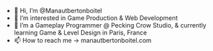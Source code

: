 - 👋 Hi, I’m @Manautbertonboitel
- 👀 I’m interested in Game Production & Web Development
- 🌱 I’m a Gameplay Programmer @ Pecking Crow Studio, & currently learning Game & Level Design in Paris, France
- 📫 How to reach me -> manautbertonboitel.com

<!---
Manautbertonboitel/Manautbertonboitel is a ✨ special ✨ repository because its `README.md` (this file) appears on your GitHub profile.
You can click the Preview link to take a look at your changes.
--->
